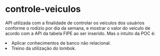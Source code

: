 # controle-veiculos
API utilizada com a finalidade de controlar os veiculos dos usuários conforme o rodízio por dia da semana, e mostrar o valor do veiculo de acordo com a API da tabela FIPE ao ser inserido.
Mas o intuito da POC é:
<li>Aplicar conhecimentos de banco não relacional.</li>
<li>Treino da utilização do lombok.</li>
